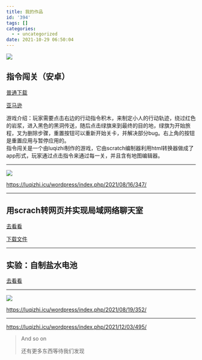 ```yaml
---
title: 我的作品
id: '394'
tags: []
categories:
  - - uncategorized
date: 2021-10-29 06:50:04
---
```


![](https://luqizhi.icu/wordpress/wp-content/uploads/2021/10/81F2UPZqoAL._SL500_.jpg)

## 指令闯关（安卓）

[普通下载](‍luqizhi.icu/apps/czb.zip)

[亚马逊](https://www.amazon.ca/Command-to-break-through-%E6%8C%87%E4%BB%A4%E9%97%AF%E5%85%B3/dp/B098TPDSCW)

游戏介绍：玩家需要点击右边的行动指令积木，来制定小人的行动轨迹，绕过红色的岩浆，进入黑色的黑洞传送，随后点击绿旗来到最终的目的地，绿旗为开始旅程，叉为删除步骤，重置按钮可以重新开始关卡，并解决部分bug。右上角的按钮是重置应用与暂停应用的。  
指令闯关是一个由luqizhi制作的游戏，它由scratch编制器利用html转换器做成了app形式，玩家通过点击指令来通过每一关，并且含有地图编辑器。

* * *

![](https://luqizhi.icu/wordpress/wp-content/uploads/2021/08/屏幕截图-2021-08-22-130019-1024x456.png)

https://luqizhi.icu/wordpress/index.php/2021/08/16/347/

* * *

## 用scrach转网页并实现局域网络聊天室

[去看看](https://www.bilibili.com/video/BV1df4y1W7up?spm_id_from=333.999.0.0)

[下载文件](luqizhi.icu/apps/czb.zip)

* * *

## 实验：自制盐水电池

[去看看](https://www.bilibili.com/video/BV1V34y1U7eB?spm_id_from=333.999.0.0)

* * *

![](https://luqizhi.icu/wordpress/wp-content/uploads/2021/08/屏幕截图-2021-08-19-044713.png)

https://luqizhi.icu/wordpress/index.php/2021/08/19/352/

* * *

https://luqizhi.icu/wordpress/index.php/2021/12/03/495/

> And so on
> 
> 还有更多东西等待我们发现